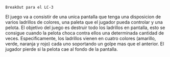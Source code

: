     BreakOut para el LC-3

  El juego va a consistir de una unica pantalla que tenga una disposicion de varios ladrillos de colores, una paleta que el jugador pueda controlar y una pelota. 
  El objetivo del juego es destruir todo los ladrillos en pantalla, esto se consigue cuando la pelota choca contra ellos una determinada cantidad de veces. Especificamente, los
  ladrillos vienen en cuatro colores (amarillo, verde, naranja y rojo) cada uno soportando un golpe mas que el anterior. El jugador pierde si la pelota cae al fondo de la pantalla.
